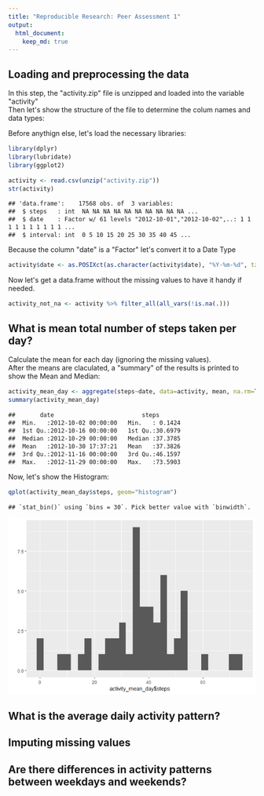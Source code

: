 ```yaml
---
title: "Reproducible Research: Peer Assessment 1"
output: 
  html_document:
    keep_md: true
---
```



## Loading and preprocessing the data

In this step, the "activity.zip" file is unzipped and loaded into the variable "activity"  
Then let's show the structure of the file to determine the colum names and data types:

Before anythign else, let's load the necessary libraries:

```r
library(dplyr)
library(lubridate)
library(ggplot2)
```


```r
activity <- read.csv(unzip("activity.zip"))
str(activity)
```

```
## 'data.frame':	17568 obs. of  3 variables:
##  $ steps   : int  NA NA NA NA NA NA NA NA NA NA ...
##  $ date    : Factor w/ 61 levels "2012-10-01","2012-10-02",..: 1 1 1 1 1 1 1 1 1 1 ...
##  $ interval: int  0 5 10 15 20 25 30 35 40 45 ...
```

Because the column "date" is a "Factor" let's convert it to a Date Type

```r
activity$date <- as.POSIXct(as.character(activity$date), "%Y-%m-%d", tz = Sys.timezone())
```

Now let's get a data.frame without the missing values to have it handy if needed.

```r
activity_not_na <- activity %>% filter_all(all_vars(!is.na(.))) 
```

## What is mean total number of steps taken per day?

Calculate the mean for each day (ignoring the missing values).  
After the means are claculated, a "summary" of the results is printed to show the Mean and Median:

```r
activity_mean_day <- aggregate(steps~date, data=activity, mean, na.rm=TRUE)
summary(activity_mean_day)
```

```
##       date                         steps        
##  Min.   :2012-10-02 00:00:00   Min.   : 0.1424  
##  1st Qu.:2012-10-16 00:00:00   1st Qu.:30.6979  
##  Median :2012-10-29 00:00:00   Median :37.3785  
##  Mean   :2012-10-30 17:37:21   Mean   :37.3826  
##  3rd Qu.:2012-11-16 00:00:00   3rd Qu.:46.1597  
##  Max.   :2012-11-29 00:00:00   Max.   :73.5903
```

Now, let's show the Histogram:

```r
qplot(activity_mean_day$steps, geom="histogram") 
```

```
## `stat_bin()` using `bins = 30`. Pick better value with `binwidth`.
```

![](PA1_template_files/figure-html/The_Histogram-1.png)<!-- -->




## What is the average daily activity pattern?



## Imputing missing values



## Are there differences in activity patterns between weekdays and weekends?
